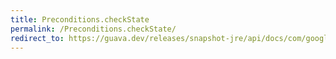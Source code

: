 ```yaml
---
title: Preconditions.checkState
permalink: /Preconditions.checkState/
redirect_to: https://guava.dev/releases/snapshot-jre/api/docs/com/google/common/base/Preconditions.html#checkState-boolean-
---
```

